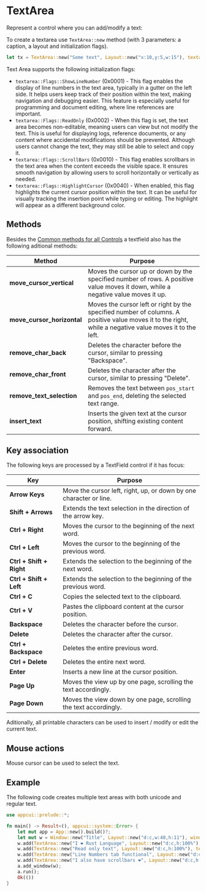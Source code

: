 # TextArea

Represent a control where you can add/modify a text:

To create a textarea use `TextArea::new` method (with 3 parameters: a caption, a layout and initialization flags).
```rs
let tx = TextArea::new("Some text", Layout::new("x:10,y:5,w:15"), textarea::Flags::None);
```

Text Area supports the following initialization flags:
* `textarea::Flags::ShowLineNumber` (0x0001) - This flag enables the display of line numbers in the text area, typically in a gutter on the left side. It helps users keep track of their position within the text, making navigation and debugging easier. This feature is especially useful for programming and document editing, where line references are important.
* `textarea::Flags::ReadOnly` (0x0002) - When this flag is set, the text area becomes non-editable, meaning users can view but not modify the text. This is useful for displaying logs, reference documents, or any content where accidental modifications should be prevented. Although users cannot change the text, they may still be able to select and copy it.
* `textarea::Flags::ScrollBars` (0x0010) - This flag enables scrollbars in the text area when the content exceeds the visible space. It ensures smooth navigation by allowing users to scroll horizontally or vertically as needed.
* `textarea::Flags::HighlightCursor` (0x0040) - When enabled, this flag highlights the current cursor position within the text. It can be useful for visually tracking the insertion point while typing or editing. The highlight will appear as a different background color.

## Methods

Besides the [Common methods for all Controls](../common_methods.md) a textfield also has the following aditional methods:

| Method                                      | Purpose |
|---------------------------------------------|---------|
| **move_cursor_vertical** | Moves the cursor up or down by the specified number of rows. A positive value moves it down, while a negative value moves it up. |
| **move_cursor_horizontal** | Moves the cursor left or right by the specified number of columns. A positive value moves it to the right, while a negative value moves it to the left. |
| **remove_char_back**             | Deletes the character before the cursor, similar to pressing "Backspace". |
| **remove_char_front**            | Deletes the character after the cursor, similar to pressing "Delete". |
| **remove_text_selection** | Removes the text between `pos_start` and `pos_end`, deleting the selected text range. |
| **insert_text**      | Inserts the given text at the cursor position, shifting existing content forward. |

## Key association

The following keys are processed by a TextField control if it has focus:

| Key                     | Purpose |
|-------------------------|---------|
| **Arrow Keys**          | Move the cursor left, right, up, or down by one character or line. |
| **Shift + Arrows**      | Extends the text selection in the direction of the arrow key. |
| **Ctrl + Right**        | Moves the cursor to the beginning of the next word. |
| **Ctrl + Left**         | Moves the cursor to the beginning of the previous word. |
| **Ctrl + Shift + Right** | Extends the selection to the beginning of the next word. |
| **Ctrl + Shift + Left**  | Extends the selection to the beginning of the previous word. |
| **Ctrl + C**            | Copies the selected text to the clipboard. |
| **Ctrl + V**            | Pastes the clipboard content at the cursor position. |
| **Backspace**           | Deletes the character before the cursor. |
| **Delete**             | Deletes the character after the cursor. |
| **Ctrl + Backspace**    | Deletes the entire previous word. |
| **Ctrl + Delete**       | Deletes the entire next word. |
| **Enter**              | Inserts a new line at the cursor position. |
| **Page Up**            | Moves the view up by one page, scrolling the text accordingly. |
| **Page Down**          | Moves the view down by one page, scrolling the text accordingly. |

Aditionally, all printable characters can be used to insert / modify or edit the current text.

## Mouse actions

Mouse cursor can be used to select the text.

## Example

The following code creates multiple text areas with both unicode and regular text.

```rs
use appcui::prelude::*;

fn main() -> Result<(), appcui::system::Error> {
    let mut app = App::new().build()?;
    let mut w = Window::new("Title", Layout::new("d:c,w:40,h:11"), window::Flags::None);
    w.add(TextArea::new("I ❤️ Rust Language", Layout::new("d:c,h:100%"), textarea::Flags::None));
    w.add(TextArea::new("Read only text", Layout::new("d:c,h:100%"), textarea::Flags::ReadOnly));
    w.add(TextArea::new("Line Numbers tab functional", Layout::new("d:c,h:100%"), textarea::Flags::ShowLineNumber | textarea::Flags::ReadOnly));
    w.add(TextArea::new("I also have scrollbars ❤️", Layout::new("d:c,h:100%"), textarea::Flags::ScrollBars));
    a.add_window(w);
    a.run();
    Ok(())
}
```